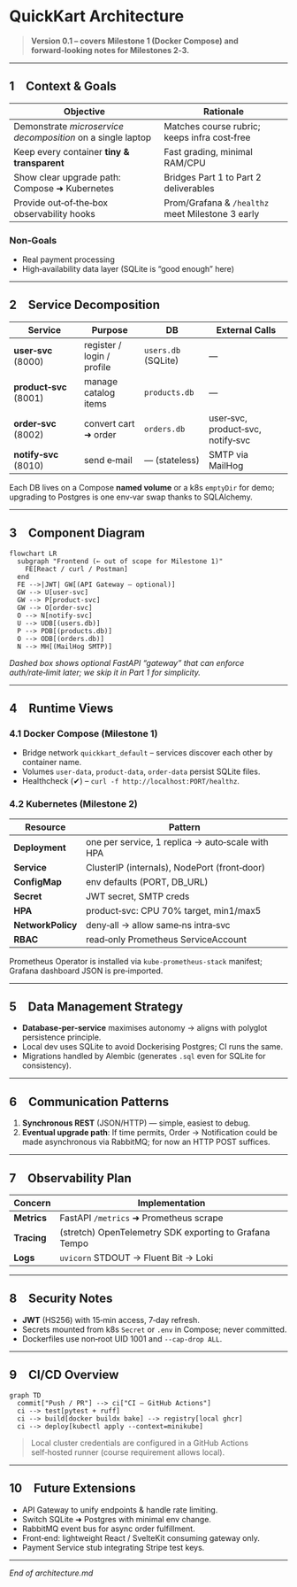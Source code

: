 # QuickKart Architecture

> **Version 0.1 – covers Milestone 1 (Docker Compose) and forward‑looking notes for Milestones 2‑3.**

---

## 1 Context & Goals

| Objective                                                   | Rationale                                        |
| ----------------------------------------------------------- | ------------------------------------------------ |
| Demonstrate *microservice decomposition* on a single laptop | Matches course rubric; keeps infra cost‑free     |
| Keep every container **tiny & transparent**                 | Fast grading, minimal RAM/CPU                    |
| Show clear upgrade path: Compose ➜ Kubernetes               | Bridges Part 1 to Part 2 deliverables            |
| Provide out‑of‑the‑box observability hooks                  | Prom/Grafana & `/healthz` meet Milestone 3 early |

### Non‑Goals

* Real payment processing
* High‑availability data layer (SQLite is “good enough” here)

---

## 2 Service Decomposition

| Service                | Purpose                    | DB                  | External Calls                    |
| ---------------------- | -------------------------- | ------------------- | --------------------------------- |
| **user‑svc** (8000)    | register / login / profile | `users.db` (SQLite) | —                                 |
| **product‑svc** (8001) | manage catalog items       | `products.db`       | —                                 |
| **order‑svc** (8002)   | convert cart ➜ order       | `orders.db`         | user‑svc, product‑svc, notify‑svc |
| **notify‑svc** (8010)  | send e‑mail                | — (stateless)       | SMTP via MailHog                  |

Each DB lives on a Compose **named volume** or a k8s `emptyDir` for demo; upgrading to Postgres is one env‑var swap thanks to SQLAlchemy.

---

## 3 Component Diagram

```mermaid
flowchart LR
  subgraph "Frontend (← out of scope for Milestone 1)"
    FE[React / curl / Postman]
  end
  FE -->|JWT| GW[(API Gateway – optional)]
  GW --> U[user‑svc]
  GW --> P[product‑svc]
  GW --> O[order‑svc]
  O --> N[notify‑svc]
  U --> UDB[(users.db)]
  P --> PDB[(products.db)]
  O --> ODB[(orders.db)]
  N --> MH[(MailHog SMTP)]
```

*Dashed box shows optional FastAPI “gateway” that can enforce auth/rate‑limit later; we skip it in Part 1 for simplicity.*

---

## 4 Runtime Views

### 4.1 Docker Compose (Milestone 1)

* Bridge network `quickkart_default` – services discover each other by container name.
* Volumes `user‑data`, `product‑data`, `order‑data` persist SQLite files.
* Healthcheck (✔) – `curl -f http://localhost:PORT/healthz`.

### 4.2 Kubernetes (Milestone 2)

| Resource          | Pattern                                          |
| ----------------- | ------------------------------------------------ |
| **Deployment**    | one per service, 1 replica → auto‑scale with HPA |
| **Service**       | ClusterIP (internals), NodePort (front‑door)     |
| **ConfigMap**     | env defaults (PORT, DB\_URL)                     |
| **Secret**        | JWT secret, SMTP creds                           |
| **HPA**           | product‑svc: CPU 70% target, min1/max5           |
| **NetworkPolicy** | deny‑all → allow same‑ns intra‑svc               |
| **RBAC**          | read‑only Prometheus ServiceAccount              |

Prometheus Operator is installed via `kube-prometheus-stack` manifest; Grafana dashboard JSON is pre‑imported.

---

## 5 Data Management Strategy

* **Database‑per‑service** maximises autonomy → aligns with polyglot persistence principle.
* Local dev uses SQLite to avoid Dockerising Postgres; CI runs the same.
* Migrations handled by Alembic (generates `.sql` even for SQLite for consistency).

---

## 6 Communication Patterns

1. **Synchronous REST** (JSON/HTTP) — simple, easiest to debug.
2. **Eventual upgrade path**: If time permits, Order → Notification could be made asynchronous via RabbitMQ; for now an HTTP POST suffices.

---

## 7 Observability Plan

| Concern     | Implementation                                         |
| ----------- | ------------------------------------------------------ |
| **Metrics** | FastAPI `/metrics` ➜ Prometheus scrape                 |
| **Tracing** | (stretch) OpenTelemetry SDK exporting to Grafana Tempo |
| **Logs**    | `uvicorn` STDOUT → Fluent Bit → Loki                   |

---

## 8 Security Notes

* **JWT** (HS256) with 15‑min access, 7‑day refresh.
* Secrets mounted from k8s `Secret` or `.env` in Compose; never committed.
* Dockerfiles use non‑root UID 1001 and `--cap-drop ALL`.

---

## 9 CI/CD Overview

```mermaid
graph TD
  commit["Push / PR"] --> ci["CI – GitHub Actions"]
  ci --> test[pytest + ruff]
  ci --> build[docker buildx bake] --> registry[local ghcr]
  ci --> deploy[kubectl apply --context=minikube]
```

> Local cluster credentials are configured in a GitHub Actions self‑hosted runner (course requirement allows local).

---

## 10 Future Extensions

* API Gateway to unify endpoints & handle rate limiting.
* Switch SQLite ➜ Postgres with minimal env change.
* RabbitMQ event bus for async order fulfillment.
* Front‑end: lightweight React / SvelteKit consuming gateway only.
* Payment Service stub integrating Stripe test keys.

---

*End of architecture.md*
